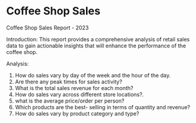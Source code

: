 
# Coffee Shop Sales

Coffee Shop Sales Report - 2023

Introduction:
This report provides a comprehensive analysis of retail sales data to gain actionable insights that will enhance the performance of the coffee shop.

Analysis:
1. How do sales vary by day of the week and the hour of the day.
2. Are there any peak times for sales activity?
3. What is the total sales revenue for each month?
4. How do sales vary across different store locations?.
5. what is the average price/order per person?
6. Which products are the best- selling in terms of quantity and revenue?
7. How do sales vary by product category and type?
